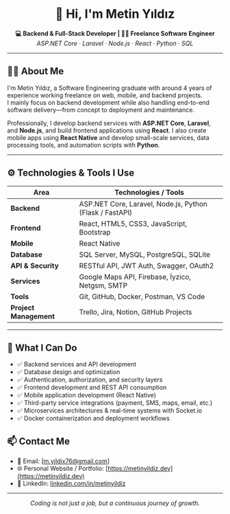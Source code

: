 <h1 align="center">👋 Hi, I'm Metin Yıldız</h1>

<p align="center">
  <strong>💻 Backend & Full-Stack Developer | 🧑‍💼 Freelance Software Engineer</strong><br>
  <em>ASP.NET Core · Laravel · Node.js · React · Python · SQL</em>
</p>

---

## 🧑‍💻 About Me

I'm Metin Yıldız, a Software Engineering graduate with around 4 years of experience working freelance on web, mobile, and backend projects.  
I mainly focus on backend development while also handling end-to-end software delivery—from concept to deployment and maintenance.

Professionally, I develop backend services with **ASP.NET Core**, **Laravel**, and **Node.js**, and build frontend applications using **React**. I also create mobile apps using **React Native** and develop small-scale services, data processing tools, and automation scripts with **Python**.

---

## ⚙️ Technologies & Tools I Use

| Area              | Technologies / Tools                          |
|-------------------|----------------------------------------------|
| **Backend**       | ASP.NET Core, Laravel, Node.js, Python (Flask / FastAPI) |
| **Frontend**      | React, HTML5, CSS3, JavaScript, Bootstrap    |
| **Mobile**        | React Native                                 |
| **Database**      | SQL Server, MySQL, PostgreSQL, SQLite        |
| **API & Security**| RESTful API, JWT Auth, Swagger, OAuth2       |
| **Services**      | Google Maps API, Firebase, İyzico, Netgsm, SMTP |
| **Tools**         | Git, GitHub, Docker, Postman, VS Code        |
| **Project Management** | Trello, Jira, Notion, GitHub Projects      |

---

## 📌 What I Can Do

- ✅ Backend services and API development  
- ✅ Database design and optimization  
- ✅ Authentication, authorization, and security layers  
- ✅ Frontend development and REST API consumption  
- ✅ Mobile application development (React Native)  
- ✅ Third-party service integrations (payment, SMS, maps, email, etc.)  
- ✅ Microservices architectures & real-time systems with Socket.io  
- ✅ Docker containerization and deployment workflows


## 📫 Contact Me

- 📧 Email: [m.yildix76@gmail.com] <!-- Replace with your real email -->
- 🌐 Personal Website / Portfolio: [https://metinyildiz.dev](https://metinyildiz.dev) <!-- If available -->
- 💼 LinkedIn: [linkedin.com/in/metinyildiz](https://www.linkedin.com/in/metin-yıldız-311959222)

---

<p align="center">
  <em>Coding is not just a job, but a continuous journey of growth.</em>
</p>
